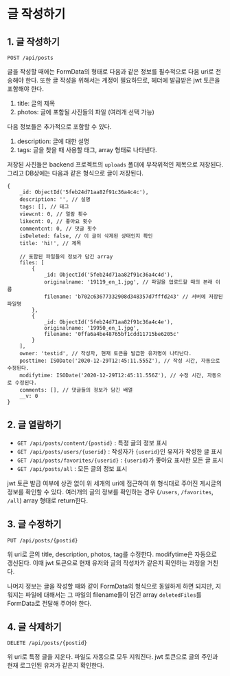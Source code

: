 글 작성하기
=========

## 1. 글 작성하기

`POST /api/posts`

글을 작성할 때에는 FormData의 형태로 다음과 같은 정보를 필수적으로 다음 uri로 전송해야 한다.
또한 글 작성을 위해서는 계정이 필요하므로, 헤더에 발급받은 jwt 토큰을 포함해야 한다.

1. title: 글의 제목
2. photos: 글에 포함될 사진들의 파일 (여러개 선택 가능)

다음 정보들은 추가적으로 포함할 수 있다.

1. description: 글에 대한 설명
2. tags: 글을 찾을 때 사용할 태그, array 형태로 나타낸다.

저장된 사진들은 backend 프로젝트의 `uploads` 폴더에 무작위적인 제목으로 저장된다.
그리고 DB상에는 다음과 같은 형식으로 글이 저장된다.

```
{
    _id: ObjectId('5feb24d71aa82f91c36a4c4c'),
    description: '', // 설명
    tags: [], // 태그
    viewcnt: 0, // 열람 횟수
    likecnt: 0, // 좋아요 횟수 
    commentcnt: 0, // 댓글 횟수 
    isDeleted: false, // 이 글이 삭제된 상태인지 확인
    title: 'hi!', // 제목

    // 포함된 파일들의 정보가 담긴 array
    files: [
        {
            _id: ObjectId('5feb24d71aa82f91c36a4c4d'),
            originalname: '19119_en_1.jpg', // 파일을 업로드할 때의 본래 이름
            filename: 'b702c63677332908d348357d7fffd243' // 서버에 저장된 파일명
        },
        {
            _id: ObjectId('5feb24d71aa82f91c36a4c4e'),
            originalname: '19950_en_1.jpg',
            filename: '0ffa6a4be48765bf1cdd11715be6205c'
        }
    ],
    owner: 'testid', // 작성자, 현재 토큰을 발급한 유저명이 나타난다.
    posttime: ISODate('2020-12-29T12:45:11.555Z'), // 작성 시간, 자동으로 수정된다.
    modifytime: ISODate('2020-12-29T12:45:11.556Z'), // 수정 시간, 자동으로 수정된다.
    comments: [], // 댓글들의 정보가 담긴 배열
    __v: 0
}
```

## 2. 글 열람하기

- `GET /api/posts/content/{postid}` : 특정 글의 정보 표시
- `GET /api/posts/users/{userid}` : 작성자가 `{userid}`인 유저가 작성한 글 표시
- `GET /api/posts/favorites/{userid}` : `{userid}`가 좋아요 표시한 모든 글 표시
- `GET /api/posts/all` : 모든 글의 정보 표시

jwt 토큰 발급 여부에 상관 없이 위 세개의 uri에 접근하여 위 형식대로 주어진 게시글의 정보를 확인할 수 있다.
여러개의 글의 정보를 확인하는 경우 (`/users`, `/favorites`, `/all`) array 형태로 return한다.

## 3. 글 수정하기

`PUT /api/posts/{postid}`

위 uri로 글의 title, description, photos, tag를 수정한다. modifytime은 자동으로 갱신된다.
이때 jwt 토큰으로 현재 유저와 글의 작성자가 같은지 확인하는 과정을 거친다.

나머지 정보는 글을 작성할 때와 같이 FormData의 형식으로 동일하게 하면 되지만, 지워지는 파일에 대해서는 그 파일의 filename들이 담긴 array `deletedFiles`를 FormData로 전달해 주어야 한다.

## 4. 글 삭제하기 

`DELETE /api/posts/{postid}`

위 uri로 특정 글을 지운다.
파일도 자동으로 모두 지워진다.
jwt 토큰으로 글의 주인과 현재 로그인된 유저가 같은지 확인한다.
